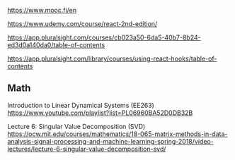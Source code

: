 
<https://www.mooc.fi/en>

<https://www.udemy.com/course/react-2nd-edition/>


<https://app.pluralsight.com/courses/cb023a50-6da5-40b7-8b24-ed3d0a140da0/table-of-contents>

<https://app.pluralsight.com/library/courses/using-react-hooks/table-of-contents>


## Math
Introduction to Linear Dynamical Systems (EE263)
<https://www.youtube.com/playlist?list=PL06960BA52D0DB32B>

Lecture 6: Singular Value Decomposition (SVD)
<https://ocw.mit.edu/courses/mathematics/18-065-matrix-methods-in-data-analysis-signal-processing-and-machine-learning-spring-2018/video-lectures/lecture-6-singular-value-decomposition-svd/>
